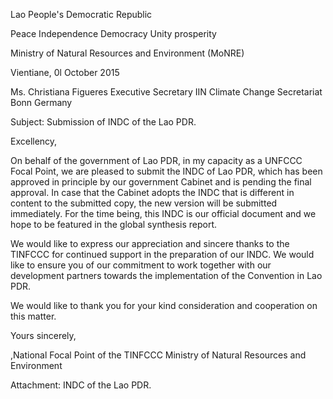 <meta http-equiv='Content-Type' content='text/html; charset=utf-8'>Lao People's Democratic  Republic

Peace  Independence  Democracy  Unity prosperity

Ministry of Natural  Resources  and Environment (MoNRE)

Vientiane, 0l October 2015

Ms. Christiana  Figueres
Executive  Secretary
IIN Climate  Change  Secretariat
Bonn
Germany

Subject: Submission of INDC of the Lao PDR.

Excellency,

On behalf  of the government  of Lao PDR, in my capacity  as a UNFCCC  Focal Point,  we are
pleased to submit  the INDC  of Lao PDR, which  has been approved in principle  by our
government  Cabinet and is pending  the final approval.  In case that the Cabinet adopts the
INDC  that is different in content  to the submitted  copy, the new version will be submitted
immediately.  For the time being, this INDC  is our official document and we hope to be
featured  in the global synthesis  report.

We would  like to express  our appreciation  and  sincere  thanks to the TINFCCC  for continued
support in the preparation  of our INDC. We would like to ensure you of our commitment  to
work  together with our development  partners  towards  the implementation of the Convention
in Lao PDR.

We would like to thank you for your kind consideration  and cooperation  on this  matter.

Yours  sincerely,

,National  Focal Point of the TINFCCC
Ministry of Natural  Resources  and Environment

Attachment:  INDC of the Lao PDR.

